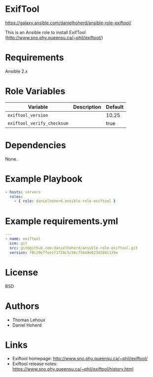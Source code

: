 # ExifTool

<https://galaxy.ansible.com/danielhoherd/ansible-role-exiftool/>

This is an Ansible role to install ExifTool (http://www.sno.phy.queensu.ca/~phil/exiftool/)

# Requirements

Ansible 2.x

# Role Variables

|            Variable        | Description | Default |
| -------------------------- | ----------- | ------- |
| `exiftool_version`         |             | 10.25   |
| `exiftool_verify_checksum` |             | true    |

# Dependencies

None.

# Example Playbook

```yml
- hosts: servers
  roles:
    - { role: danielhoherd.ansible-role-exiftool }
```

# Example requirements.yml

```yml
---
- name: exiftool
  scm: git
  src: git@github.com:danielhoherd/ansible-role-exiftool.git
  version: f0c29e7fee1f1728c5c56cf54a9e623d2041129e
```

# License

BSD

# Authors

- Thomas Lehoux
- Daniel Hoherd

# Links

- Exiftool homepage: <http://www.sno.phy.queensu.ca/~phil/exiftool/>
- Exiftool release notes: <https://www.sno.phy.queensu.ca/~phil/exiftool/history.html>
